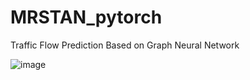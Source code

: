 # MRSTAN_pytorch
Traffic Flow Prediction Based on Graph Neural Network



![image](https://user-images.githubusercontent.com/72613753/165014802-41aa4981-a646-49b0-a2ed-662be124772f.png)

